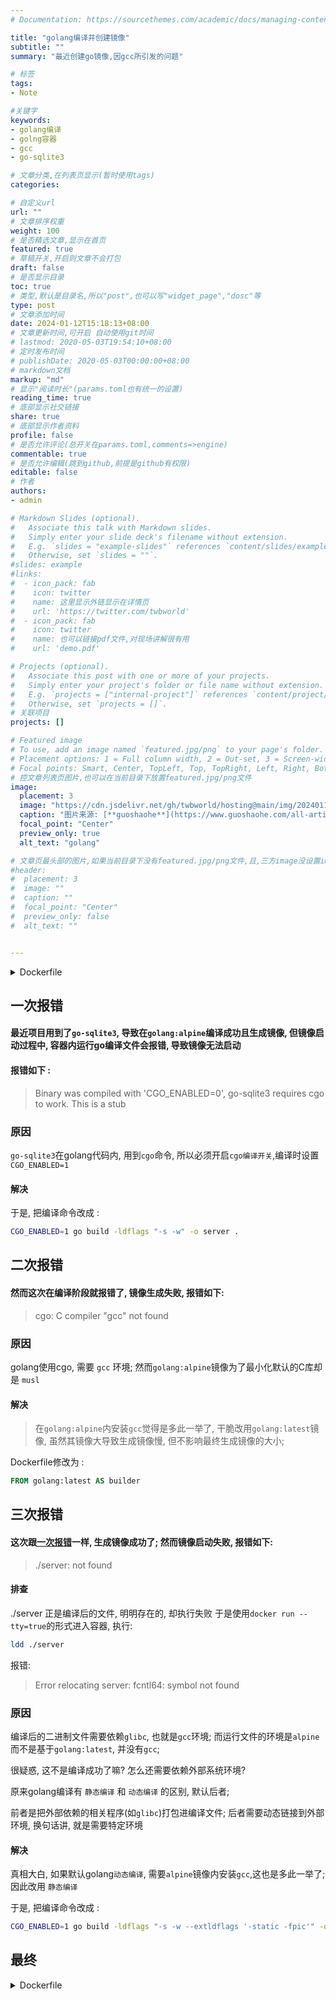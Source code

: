 ```yaml
---
# Documentation: https://sourcethemes.com/academic/docs/managing-content/

title: "golang编译并创建镜像"
subtitle: ""
summary: "最近创建go镜像,因gcc所引发的问题"

# 标签
tags:
- Note

#关键字
keywords:
- golang编译
- golng容器
- gcc
- go-sqlite3

# 文章分类,在列表页显示(暂时使用tags)
categories:

# 自定义url
url: ""
# 文章排序权重
weight: 100
# 是否精选文章,显示在首页
featured: true
# 草稿开关,开启则文章不会打包
draft: false
# 是否显示目录
toc: true
# 类型,默认是目录名,所以"post",也可以写"widget_page","dosc"等
type: post
# 文章添加时间
date: 2024-01-12T15:18:13+08:00
# 文章更新时间,可开启 自动使用git时间
# lastmod: 2020-05-03T19:54:10+08:00
# 定时发布时间
# publishDate: 2020-05-03T00:00:00+08:00
# markdown文档
markup: "md"
# 显示"阅读时长"(params.toml也有统一的设置)
reading_time: true
# 底部显示社交链接
share: true
# 底部显示作者资料
profile: false
# 是否允许评论(总开关在params.toml,comments=>engine)
commentable: true
# 是否允许编辑(跳到github,前提是github有权限)
editable: false
# 作者
authors:
- admin

# Markdown Slides (optional).
#   Associate this talk with Markdown slides.
#   Simply enter your slide deck's filename without extension.
#   E.g. `slides = "example-slides"` references `content/slides/example-slides.md`.
#   Otherwise, set `slides = ""`.
#slides: example
#links:
#  - icon_pack: fab
#    icon: twitter
#    name: 这里显示外链显示在详情页
#    url: 'https://twitter.com/twbworld'
#  - icon_pack: fab
#    icon: twitter
#    name: 也可以链接pdf文件,对现场讲解很有用
#    url: 'demo.pdf'

# Projects (optional).
#   Associate this post with one or more of your projects.
#   Simply enter your project's folder or file name without extension.
#   E.g. `projects = ["internal-project"]` references `content/project/deep-learning/index.md`.
#   Otherwise, set `projects = []`.
# 关联项目
projects: []

# Featured image
# To use, add an image named `featured.jpg/png` to your page's folder.
# Placement options: 1 = Full column width, 2 = Out-set, 3 = Screen-width
# Focal points: Smart, Center, TopLeft, Top, TopRight, Left, Right, BottomLeft, Bottom, BottomRight.
# 控文章列表页图片,也可以在当前目录下放置featured.jpg/png文件
image:
  placement: 3
  image: "https://cdn.jsdelivr.net/gh/twbworld/hosting@main/img/202401141349701.png"
  caption: "图片来源: [**guoshaohe**](https://www.guoshaohe.com/all-articles/1498)"
  focal_point: "Center"
  preview_only: true
  alt_text: "golang"

# 文章页最头部的图片,如果当前目录下没有featured.jpg/png文件,且,三方image没设置image,则列表页也会显示这图片(image如设置了image,此处无效)
#header:
#  placement: 3
#  image: ""
#  caption: ""
#  focal_point: "Center"
#  preview_only: false
#  alt_text: ""


---
```


<details>
<summary>Dockerfile</summary>

```dockerfile
FROM golang:alpine AS builder
WORKDIR /app
ENV GO111MODULE=on
COPY go.mod go.sum ./
RUN go mod download
COPY . .
RUN go build -ldflags "-s -w" -o server .

FROM alpine
WORKDIR /app
COPY --from=builder /app/server /app/server
RUN set -xe && \
    chmod +x server && \
    apk add -U --no-cache tzdata ca-certificates && \
    apk cache clean && \
    rm -rf /var/cache/apk/*
ENTRYPOINT ["./server"]
```
</details>

## 一次报错

#### 最近项目用到了`go-sqlite3`, 导致在`golang:alpine`编译成功且生成镜像, 但镜像启动过程中, 容器内运行go编译文件会报错, 导致镜像无法启动


#### 报错如下 :

> Binary was compiled with 'CGO_ENABLED=0', go-sqlite3 requires cgo to work. This is a stub

### 原因
`go-sqlite3`在golang代码内, 用到`cgo`命令, 所以必须开启`cgo编译开关`,编译时设置`CGO_ENABLED=1`


#### 解决

于是, 把编译命令改成 :

```sh
CGO_ENABLED=1 go build -ldflags "-s -w" -o server .
```

## 二次报错

#### 然而这次在编译阶段就报错了, 镜像生成失败, 报错如下:

> cgo: C compiler "gcc" not found

### 原因
golang使用cgo, 需要 `gcc` 环境; 然而`golang:alpine`镜像为了最小化默认的C库却是 `musl`

#### 解决
> 在`golang:alpine`内安装`gcc`觉得是多此一举了, 干脆改用`golang:latest`镜像, 虽然其镜像大导致生成镜像慢, 但不影响最终生成镜像的大小; 

Dockerfile修改为 :

```dockerfile
FROM golang:latest AS builder
```


## 三次报错

#### 这次跟[一次报错](#一次报错)一样, 生成镜像成功了; 然而镜像启动失败, 报错如下:
> ./server: not found

#### 排查
./server 正是编译后的文件, 明明存在的, 却执行失败
于是使用`docker run --tty=true`的形式进入容器, 执行:

```sh
ldd ./server
```
报错:
> Error relocating server: fcntl64: symbol not found

### 原因

编译后的二进制文件需要依赖`glibc`, 也就是`gcc`环境; 而运行文件的环境是`alpine`而不是基于`golang:latest`, 并没有`gcc`;

很疑惑, 这不是编译成功了嘛? 怎么还需要依赖外部系统环境?

原来golang编译有 `静态编译` 和 `动态编译` 的区别, 默认后者;

前者是把外部依赖的相关程序(如`glibc`)打包进编译文件; 后者需要动态链接到外部环境, 换句话讲, 就是需要特定环境

#### 解决

真相大白, 如果默认golang`动态编译`, 需要`alpine`镜像内安装`gcc`,这也是多此一举了; 因此改用 `静态编译`

于是, 把编译命令改成 :
```sh
CGO_ENABLED=1 go build -ldflags "-s -w --extldflags '-static -fpic'" -o server .
```

## 最终

<details>
<summary>Dockerfile</summary>

```dockerfile
FROM golang:latest AS builder
WORKDIR /app
ENV GO111MODULE=on
COPY go.mod go.sum ./
RUN go mod download
COPY . .
RUN CGO_ENABLED=1 GOOS=linux GOARCH=amd64 go build -ldflags "-s -w --extldflags '-static -fpic'" -o server .

FROM alpine
LABEL org.opencontainers.image.vendor="忐忑"
WORKDIR /app
COPY --from=builder /app/server /app/server
RUN set -xe && \
    chmod +x server && \
    apk add -U --no-cache tzdata ca-certificates && \
    apk cache clean && \
    rm -rf /var/cache/apk/*
ENTRYPOINT ["./server"]
```
</details>
